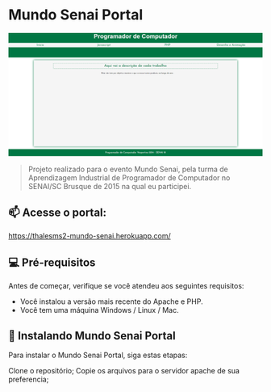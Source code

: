 # Mundo Senai Portal

<img src="./imgs/exemplo.png" alt="exemplo imagem">

> Projeto realizado para o evento Mundo Senai, pela turma de Aprendizagem Industrial de Programador de Computador no SENAI/SC Brusque de 2015 na qual eu participei.
## 📫 Acesse o portal:

https://thalesms2-mundo-senai.herokuapp.com/

## 💻 Pré-requisitos

Antes de começar, verifique se você atendeu aos seguintes requisitos:
* Você instalou a versão mais recente do Apache e PHP.
* Você tem uma máquina Windows / Linux / Mac.

## 🚀 Instalando Mundo Senai Portal

Para instalar o Mundo Senai Portal, siga estas etapas:

Clone o repositório;
Copie os arquivos para o servidor apache de sua preferencia;
